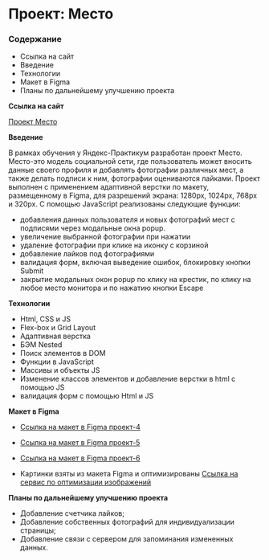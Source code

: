 # Проект: Место

### Содержание
* Ссылка на сайт
* Введение
* Технологии
* Макет в Figma
* Планы по дальнейшему улучшению проекта

**Ссылка на сайт**

[Проект Место](https://andrey-grishkov.github.io/mesto/)

**Введение**

В рамках обучения у Яндекс-Практикум разработан проект Место.
Место-это модель социальной сети, где пользователь может
вносить данные своего профиля и добавлять фотографии различных мест, а также делать подписи к ним,
фотографии оцениваются лайками.
Проект выполнен с применением адаптивной верстки по макету, размещенному в Figma, для разрешений экрана: 1280px, 1024px, 768px и 320px.
С помощью JavaScript реализованы следующие функции:
* добавления данных пользователя и новых фотографий мест с подписями через модальные окна popup.
* увеличение выбранной фотографии при нажатии
* удаление фотографии при клике на иконку с корзиной
* добавление лайков под фотографиями
* валидация форм, включая выведение ошибок, блокировку кнопки Submit
* закрытие модальных окон popup по клику на крестик, по клику на любое место монитора и по нажатию кнопки Escape

**Технологии**

* Html, CSS и JS
* Flex-box и Grid Layout
* Адаптивная верстка
* БЭМ Nested
* Поиск элементов в DOM
* Функции в JavaScript
* Массивы и объекты JS  
* Изменение классов элементов и добавление верстки в html с помощью JS
* валидация форм с помощью Html и JS

**Макет в Figma**

*  [Ссылка на макет в Figma проект-4](https://www.figma.com/file/2cn9N9jSkmxD84oJik7xL7/JavaScript.-Sprint-4?node-id=0%3A1)

*  [Ссылка на макет в Figma проект-5](https://www.figma.com/file/bjyvbKKJN2naO0ucURl2Z0/JavaScript.-Sprint-5?node-id=0%3A1)

*  [Ссылка на макет в Figma проект-6](https://www.figma.com/file/kRVLKwYG3d1HGLvh7JFWRT/JavaScript.-Sprint-6?node-id=0%3A1)
   
* Картинки взяты из макета Figma и оптимизированы
  [Ссылка на сервис по оптимизации изображений](https://tinypng.com/)

**Планы по дальнейшему улучшению проекта**

* Добавление счетчика лайков;
* Добавление собственных фотографий для индивидуализации страницы;  
* Добавление связи с сервером для запоминания измененных данных.


